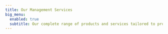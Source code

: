 ```yaml
---
title: Our Management Services
big_menu:
  enabled: true
  subtitle: Our complete range of products and services tailored to property owners like you.
---
```

